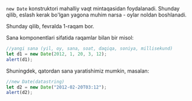 `new Date` konstruktori mahalliy vaqt mintaqasidan foydalanadi. Shunday qilib, eslash kerak bo'lgan yagona muhim narsa - oylar noldan boshlanadi.

Shunday qilib, fevralda 1-raqam bor.

Sana komponentlari sifatida raqamlar bilan bir misol:

```js run
//yangi sana (yil, oy, sana, soat, daqiqa, soniya, millisekund)
let d1 = new Date(2012, 1, 20, 3, 12);
alert(d1);
```

Shuningdek, qatordan sana yaratishimiz mumkin, masalan:

```js run
//new Date(datastring)
let d2 = new Date("2012-02-20T03:12");
alert(d2);
```
